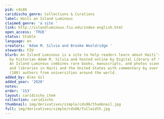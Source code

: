 ```yaml
---
pid: cds86
caridischo_genre: Collections & Curations
label: Haiti an Island Luminous
claimed_genre: 'a site '
link: http://islandluminous.fiu.edu/index-english.html
open_access: 'TRUE'
status: Stable
language: en
creators: 'Adam M. Silvia and Brooke Wooldridge '
stewards: FIU
blurb: An Island Luminous is a site to help readers learn about Haiti’s history. Created
  by historian Adam M. Silvia and hosted online by Digital Library of the Caribbean,
  An Island Luminous combines rare books, manuscripts, and photos scanned by archives
  and libraries in Haiti and the United States with commentary by over one hundred
  (100) authors from universities around the world.
added_by: Alex Gil
added_year: '2020'
notes: 
order: '153'
layout: caridischo_item
collection: caridischo
thumbnail: img/derivatives/simple/cds86/thumbnail.jpg
full: img/derivatives/simple/cds86/fullwidth.jpg
---
```

